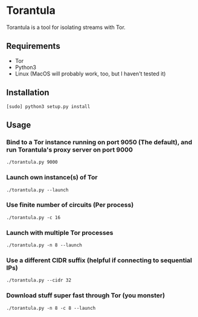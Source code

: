 # Torantula

Torantula is a tool for isolating streams with Tor.

## Requirements

* Tor
* Python3
* Linux (MacOS will probably work, too, but I haven't tested it)

## Installation

``` [sudo] python3 setup.py install ```

## Usage

### Bind to a Tor instance running on port 9050 (The default), and run Torantula's proxy server on port 9000

``` ./torantula.py 9000 ```

### Launch own instance(s) of Tor

``` ./torantula.py --launch ```

### Use finite number of circuits (Per process)

``` ./torantula.py -c 16 ```

### Launch with multiple Tor processes

``` ./torantula.py -n 8 --launch ```

### Use a different CIDR suffix (helpful if connecting to sequential IPs)

``` ./torantula.py --cidr 32 ```

### Download stuff super fast through Tor (you monster)

``` ./torantula.py -n 8 -c 8 --launch ```
